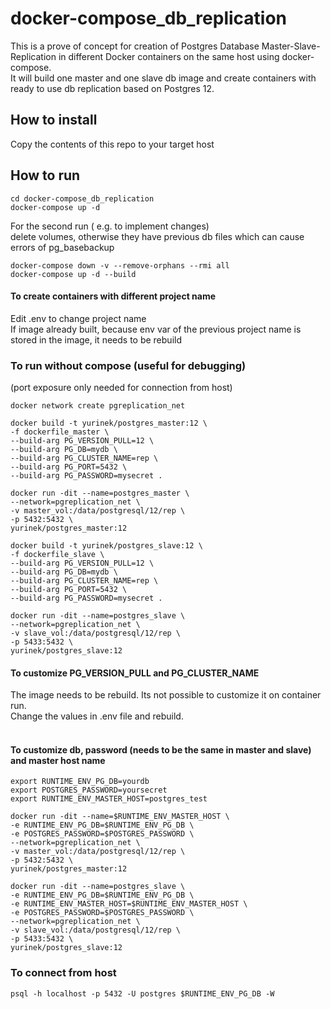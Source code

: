 # docker-compose_db_replication

This is a prove of concept for creation of Postgres Database Master-Slave-Replication in different Docker containers on the same host using docker-compose.<br>
It will build one master and one slave db image and create containers with ready to use db replication based on Postgres 12.

## How to install

Copy the contents of this repo to your target host

## How to run

```hcl 
cd docker-compose_db_replication
docker-compose up -d
```

For the second run ( e.g. to implement changes)<br>
delete volumes, otherwise they have previous db files which can cause errors of pg_basebackup
```hcl
docker-compose down -v --remove-orphans --rmi all
docker-compose up -d --build
```

#### To create containers with different project name<br>
Edit .env to change project name <br>
If image already built, because env var of the previous project name is stored in the image, it needs to be rebuild


### To run without compose (useful for debugging)<br>
(port exposure only needed for connection from host)

```hcl
docker network create pgreplication_net

docker build -t yurinek/postgres_master:12 \
-f dockerfile_master \
--build-arg PG_VERSION_PULL=12 \
--build-arg PG_DB=mydb \
--build-arg PG_CLUSTER_NAME=rep \
--build-arg PG_PORT=5432 \
--build-arg PG_PASSWORD=mysecret .

docker run -dit --name=postgres_master \
--network=pgreplication_net \
-v master_vol:/data/postgresql/12/rep \
-p 5432:5432 \
yurinek/postgres_master:12

docker build -t yurinek/postgres_slave:12 \
-f dockerfile_slave \
--build-arg PG_VERSION_PULL=12 \
--build-arg PG_DB=mydb \
--build-arg PG_CLUSTER_NAME=rep \
--build-arg PG_PORT=5432 \
--build-arg PG_PASSWORD=mysecret .

docker run -dit --name=postgres_slave \
--network=pgreplication_net \
-v slave_vol:/data/postgresql/12/rep \
-p 5433:5432 \
yurinek/postgres_slave:12
```

#### To customize PG_VERSION_PULL and PG_CLUSTER_NAME 
The image needs to be rebuild. Its not possible to customize it on container run. <br>
Change the values in .env file and rebuild.<br><br>

#### To customize db, password (needs to be the same in master and slave) and master host name

```hcl
export RUNTIME_ENV_PG_DB=yourdb
export POSTGRES_PASSWORD=yoursecret
export RUNTIME_ENV_MASTER_HOST=postgres_test

docker run -dit --name=$RUNTIME_ENV_MASTER_HOST \
-e RUNTIME_ENV_PG_DB=$RUNTIME_ENV_PG_DB \
-e POSTGRES_PASSWORD=$POSTGRES_PASSWORD \
--network=pgreplication_net \
-v master_vol:/data/postgresql/12/rep \
-p 5432:5432 \
yurinek/postgres_master:12

docker run -dit --name=postgres_slave \
-e RUNTIME_ENV_PG_DB=$RUNTIME_ENV_PG_DB \
-e RUNTIME_ENV_MASTER_HOST=$RUNTIME_ENV_MASTER_HOST \
-e POSTGRES_PASSWORD=$POSTGRES_PASSWORD \
--network=pgreplication_net \
-v slave_vol:/data/postgresql/12/rep \
-p 5433:5432 \
yurinek/postgres_slave:12
```

### To connect from host
```hcl
psql -h localhost -p 5432 -U postgres $RUNTIME_ENV_PG_DB -W
```



